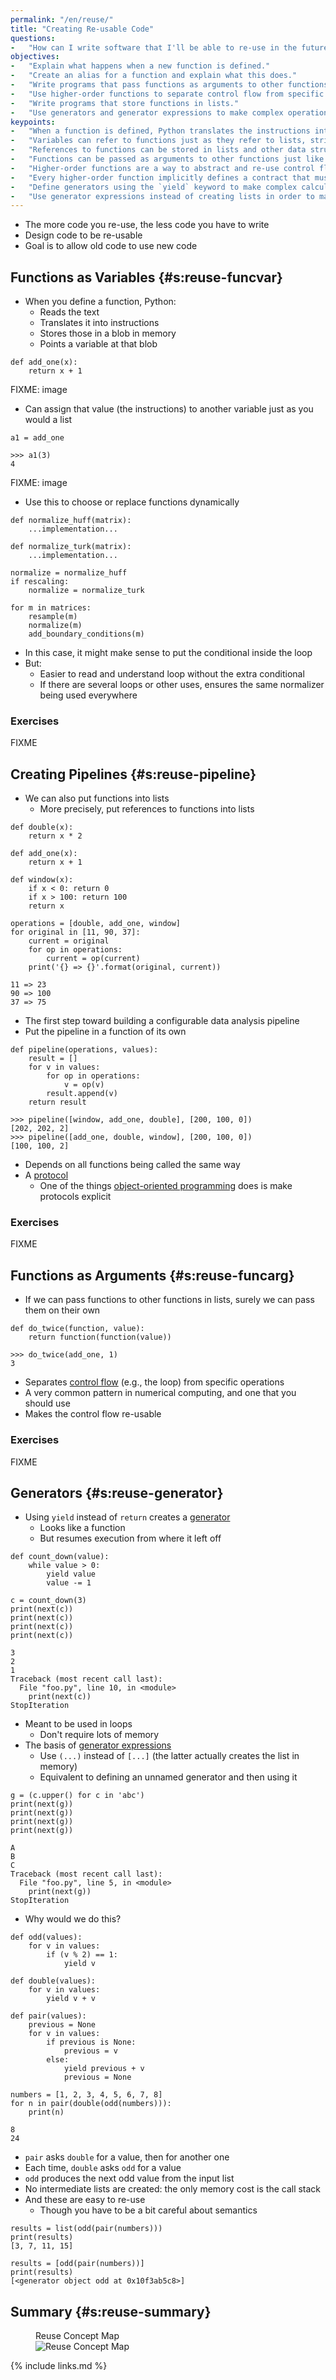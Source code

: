 ```yaml
---
permalink: "/en/reuse/"
title: "Creating Re-usable Code"
questions:
-   "How can I write software that I'll be able to re-use in the future?"
objectives:
-   "Explain what happens when a new function is defined."
-   "Create an alias for a function and explain what this does."
-   "Write programs that pass functions as arguments to other functions."
-   "Use higher-order functions to separate control flow from specific operations."
-   "Write programs that store functions in lists."
-   "Use generators and generator expressions to make complex operations appear simpler."
keypoints:
-   "When a function is defined, Python translates the instructions into data and stores that data in memory."
-   "Variables can refer to functions just as they refer to lists, strings, and other values."
-   "References to functions can be stored in lists and other data structures."
-   "Functions can be passed as arguments to other functions just like other values."
-   "Higher-order functions are a way to abstract and re-use control flow."
-   "Every higher-order function implicitly defines a contract that must be respected by the functions passed to it."
-   "Define generators using the `yield` keyword to make complex calculations loopable."
-   "Use generator expressions instead of creating lists in order to make code more efficient."
---
```


-   The more code you re-use, the less code you have to write
-   Design code to be re-usable
-   Goal is to allow old code to use new code

## Functions as Variables {#s:reuse-funcvar}

-   When you define a function, Python:
    -   Reads the text
    -   Translates it into instructions
    -   Stores those in a blob in memory
    -   Points a variable at that blob

```
def add_one(x):
    return x + 1
```

FIXME: image

-   Can assign that value (the instructions) to another variable just as you would a list

```
a1 = add_one
```
```
>>> a1(3)
4
```

FIXME: image

-   Use this to choose or replace functions dynamically

```
def normalize_huff(matrix):
    ...implementation...

def normalize_turk(matrix):
    ...implementation...

normalize = normalize_huff
if rescaling:
    normalize = normalize_turk

for m in matrices:
    resample(m)
    normalize(m)
    add_boundary_conditions(m)
```

-   In this case, it might make sense to put the conditional inside the loop
-   But:
    -   Easier to read and understand loop without the extra conditional
    -   If there are several loops or other uses, ensures the same normalizer being used everywhere

### Exercises

FIXME

## Creating Pipelines {#s:reuse-pipeline}

-   We can also put functions into lists
    -   More precisely, put references to functions into lists

```
def double(x):
    return x * 2

def add_one(x):
    return x + 1

def window(x):
    if x < 0: return 0
    if x > 100: return 100
    return x

operations = [double, add_one, window]
for original in [11, 90, 37]:
    current = original
    for op in operations:
        current = op(current)
    print('{} => {}'.format(original, current))
```
```
11 => 23
90 => 100
37 => 75
```

-   The first step toward building a configurable data analysis pipeline
-   Put the pipeline in a function of its own

```
def pipeline(operations, values):
    result = []
    for v in values:
        for op in operations:
            v = op(v)
        result.append(v)
    return result
```
```
>>> pipeline([window, add_one, double], [200, 100, 0])
[202, 202, 2]
>>> pipeline([add_one, double, window], [200, 100, 0])
[100, 100, 2]
```

-   Depends on all functions being called the same way
-   A [protocol](#g:protocol)
    -   One of the things [object-oriented programming](#g:oop) does is make protocols explicit

### Exercises

FIXME

## Functions as Arguments {#s:reuse-funcarg}

-   If we can pass functions to other functions in lists, surely we can pass them on their own

```
def do_twice(function, value):
    return function(function(value))
```
```
>>> do_twice(add_one, 1)
3
```

-   Separates [control flow](#g:control-flow) (e.g., the loop) from specific operations
-   A very common pattern in numerical computing, and one that you should use
-   Makes the control flow re-usable

### Exercises

FIXME

## Generators {#s:reuse-generator}

-   Using `yield` instead of `return` creates a [generator](#g:generator)
    -   Looks like a function
    -   But resumes execution from where it left off

```
def count_down(value):
    while value > 0:
        yield value
        value -= 1

c = count_down(3)
print(next(c))
print(next(c))
print(next(c))
print(next(c))
```
```
3
2
1
Traceback (most recent call last):
  File "foo.py", line 10, in <module>
    print(next(c))
StopIteration
```

-   Meant to be used in loops
    -   Don't require lots of memory
-   The basis of [generator expressions](#g:generator-expression)
    -   Use `(...)` instead of `[...]` (the latter actually creates the list in memory)
    -   Equivalent to defining an unnamed generator and then using it

```
g = (c.upper() for c in 'abc')
print(next(g))
print(next(g))
print(next(g))
print(next(g))
```
```
A
B
C
Traceback (most recent call last):
  File "foo.py", line 5, in <module>
    print(next(g))
StopIteration
```

-   Why would we do this?

```
def odd(values):
    for v in values:
        if (v % 2) == 1:
            yield v

def double(values):
    for v in values:
        yield v + v

def pair(values):
    previous = None
    for v in values:
        if previous is None:
            previous = v
        else:
            yield previous + v
            previous = None

numbers = [1, 2, 3, 4, 5, 6, 7, 8]
for n in pair(double(odd(numbers))):
    print(n)

8
24
```

-   `pair` asks `double` for a value, then for another one
-   Each time, `double` asks `odd` for a value
-   `odd` produces the next odd value from the input list
-   No intermediate lists are created: the only memory cost is the call stack
-   And these are easy to re-use
    -   Though you have to be a bit careful about semantics

```
results = list(odd(pair(numbers)))
print(results)
[3, 7, 11, 15]

results = [odd(pair(numbers))]
print(results)
[<generator object odd at 0x10f3ab5c8>]
```

## Summary {#s:reuse-summary}

<figure>
  <figcaption>Reuse Concept Map</figcaption>
  <img id="f:reuse-concept" src="../../files/reuse.svg" alt="Reuse Concept Map" />
</figure>

{% include links.md %}
